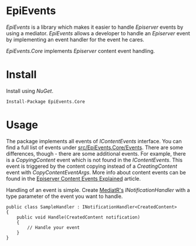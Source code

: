 # EpiEvents

_EpiEvents_ is a library which makes it easier to handle _Episerver_ events by using a mediator. _EpiEvents_ allows a developer to handle an _Episerver_ event by implementing an event handler for the event he cares.

_EpiEvents.Core_ implements _Episerver_ content event handling.

# Install

Install using _NuGet_.

```
Install-Package EpiEvents.Core
```

# Usage

The package implements all events of _IContentEvents_ interface. You can find a full list of events under [src/EpiEvents.Core/Events](src/EpiEvents.Core/Events). There are some differences, though - there are some additional events. For example, there is a _CopyingContent_ event which is not found in the _IContentEvents_. This event is triggered by the content copying instead of a _CreatingContent_ event with _CopyContentEventArgs_. More info about content events can be found in the [Episerver Content Events Explained](http://marisks.net/2017/01/22/episerver-content-events-explained/) article.

Handling of an event is simple. Create [MediatR's](https://github.com/jbogard/MediatR/wiki#publishing) _INotificationHandler_ with a type parameter of the event you want to handle.

```
public class SampleHandler : INotificationHandler<CreatedContent>
{
    public void Handle(CreatedContent notification)
    {
        // Handle your event
    }
}
```